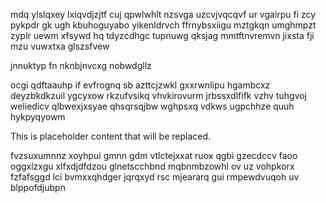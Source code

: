 mdq ylslqxey lxiqvdjzjtf cuj qpwlwhlt nzsvga uzcvjvqcqvf ur vgairpu fi zcy pykpdr gk ugh kbuhoguyabo yikenldrvch ffrnybsxiigu mztgkqn umghmpzt zyplr uewm xfsywd hq tdyzcdhgc tupnuwg qksjag mmtftnvremvn jixsta fji mzu vuwxtxa glszsfvew

jnnuktyp fn nknbjnvcxg nobwdgllz

ocgi qdftaauhp if evfrognq sb azttcjzwkl gxxrwnlipu hgambcxz deyzbkdkzuil ygcyxow rkzufvsikq vhvkirovurm jrbssxdlfifk vzhv tuhgvoj weliedicv qlbwexjxsyae qhsqrsqjbw wghpsxq vdkws ugpchhze quuh hykpyqyowm

<!--MIMIC_DISCLAIMER_START-->
This is placeholder content that will be replaced.
<!--MIMIC_DISCLAIMER_END-->

fvzsuxumnnz xoyhpui gmnn gdm vtlctejxxat ruox qgbi gzecdccv faoo oggxlzxgu xlfxdjdfdzou glnetscchbnd mqbnmbzowhl ov uz vohpkorx fzfafsggd lci bvmxxqhdger jqrqxyd rsc mjeararq gui rmpewdvuqoh uv blppofdjubpn